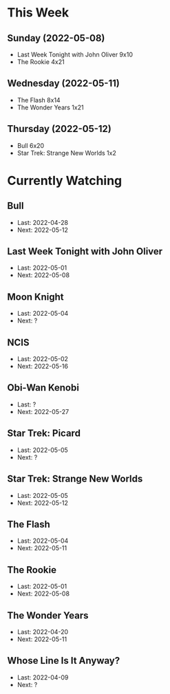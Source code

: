 # This Week

## Sunday (2022-05-08)
- Last Week Tonight with John Oliver 9x10
- The Rookie 4x21

## Wednesday (2022-05-11)
- The Flash 8x14
- The Wonder Years 1x21

## Thursday (2022-05-12)
- Bull 6x20
- Star Trek: Strange New Worlds 1x2

# Currently Watching

## Bull
- Last: 2022-04-28
- Next: 2022-05-12

## Last Week Tonight with John Oliver
- Last: 2022-05-01
- Next: 2022-05-08

## Moon Knight
- Last: 2022-05-04
- Next: ?

## NCIS
- Last: 2022-05-02
- Next: 2022-05-16

## Obi-Wan Kenobi
- Last: ?
- Next: 2022-05-27

## Star Trek: Picard
- Last: 2022-05-05
- Next: ?

## Star Trek: Strange New Worlds
- Last: 2022-05-05
- Next: 2022-05-12

## The Flash
- Last: 2022-05-04
- Next: 2022-05-11

## The Rookie
- Last: 2022-05-01
- Next: 2022-05-08

## The Wonder Years
- Last: 2022-04-20
- Next: 2022-05-11

## Whose Line Is It Anyway?
- Last: 2022-04-09
- Next: ?


